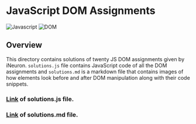 # JavaScript DOM Assignments

![Javascript](https://img.shields.io/badge/-Javascript-red)
![DOM](https://img.shields.io/badge/-DOM-blue)

## Overview

This directory contains solutions of twenty JS DOM assignments given by iNeuron. `solutions.js` file contains JavaScript code of all the DOM assignments and `solutions.md` is a markdown file that contains images of how elements look before and after DOM manipulation along with their code snippets.

### [Link](./solutions.js) of solutions.js file.

### [Link](./solutions.md) of solutions.md file.
